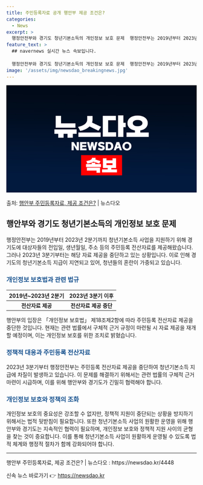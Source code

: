 ```yaml
---
title: 주민등록자료 공개 행안부 제공 조건은?
categories:
  - News
excerpt: >
  행정안전부와 경기도 청년기본소득의 개인정보 보호 문제  행정안전부는 2019년부터 2023년 2분기까지 청년…
feature_text: >
  ## navernews 실시간 뉴스 속보입니다.

  행정안전부와 경기도 청년기본소득의 개인정보 보호 문제  행정안전부는 2019년부터 2023년 2분기까지 청년…
image: '/assets/img/newsdao_breakingnews.jpg'
---
```


![뉴스다오 속보](/assets/img/newsdao_breakingnews.jpg)

<p>출처: <a href="https://newsdao.kr/4448" rel="dofollow">행안부 주민등록자료, 제공 조건은?</a> | 뉴스다오</p>

<h2 data-ke-size="size26">행안부와 경기도 청년기본소득의 개인정보 보호 문제</h2>
<p data-ke-size="size16">행정안전부는 2019년부터 2023년 2분기까지 청년기본소득 사업을 지원하기 위해 경기도에 대상자들의 전입일, 생년월일, 주소 등의 주민등록 전산자료를 제공해왔습니다. 그러나 2023년 3분기부터는 해당 자료 제공을 중단하고 있는 상황입니다. 이로 인해 경기도의 청년기본소득 지급이 지연되고 있어, 청년들의 혼란이 가중되고 있습니다.</p>

<h3><b><span style="color: #1a5490;">개인정보 보호법과 관련 법규</span></b></h3>
<table>
<thead>
<tr>
<th>2019년~2023년 2분기</th>
<th>2023년 3분기 이후</th>
</tr>
</thead>
<tbody>
<tr>
<td style="text-align: center; height: 17px;"><b>전산자료 제공</b></td>
<td style="text-align: center; height: 17px;"><b>전산자료 제공 중단</b></td>
</tr>
</tbody>
</table>
<p data-ke-size="size16">행안부의 입장은 「개인정보 보호법」 제18조제2항에 따라 주민등록 전산자료 제공을 중단한 것입니다. 현재는 관련 법률에서 구체적 근거 규정이 마련될 시 자료 제공을 재개할 예정이며, 이는 개인정보 보호를 위한 조치로 밝혔습니다.</p>

<h3><b><span style="color: #1a5490;">정책적 대응과 주민등록 전산자료</span></b></h3>
<p data-ke-size="size16">2023년 3분기부터 행정안전부는 주민등록 전산자료 제공을 중단하여 청년기본소득 지급에 차질이 발생하고 있습니다. 이 문제를 해결하기 위해서는 관련 법률의 구체적 근거 마련이 시급하며, 이를 위해 행안부와 경기도가 긴밀히 협력해야 합니다.</p>

<h3><b><span style="color: #1a5490;">개인정보 보호와 정책의 조화</span></b></h3>
<p data-ke-size="size16">개인정보 보호의 중요성은 강조할 수 없지만, 정책적 지원이 중단되는 상황을 방지하기 위해서는 법적 뒷받침이 필요합니다. 또한 청년기본소득 사업의 원활한 운영을 위해 행안부와 경기도는 지속적인 협력이 필요하며, 개인정보 보호와 정책적 지원 사이의 균형을 찾는 것이 중요합니다. 이를 통해 청년기본소득 사업이 원활하게 운영될 수 있도록 법적 체계와 행정적 절차가 함께 강화되어야 합니다.</p>

<hr>
<p data-ke-size="size16">행안부 주민등록자료, 제공 조건은? | 뉴스다오  : https://newsdao.kr/4448</p>
 

신속 뉴스 바로가기 👉 <a href="https://newsdao.kr" rel="dofollow">https://newsdao.kr</a>


